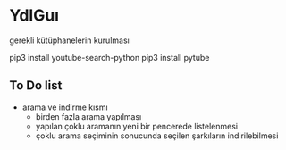 # YdlGuı
gerekli kütüphanelerin kurulması

pip3 install youtube-search-python
pip3 install pytube

## To Do list

- arama ve indirme kısmı
  - birden fazla arama yapılması
  - yapılan çoklu aramanın yeni bir pencerede listelenmesi
  - çoklu arama seçiminin sonucunda seçilen şarkıların indirilebilmesi
